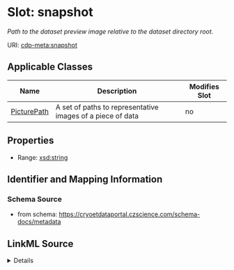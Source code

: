 # Slot: snapshot


_Path to the dataset preview image relative to the dataset directory root._



URI: [cdp-meta:snapshot](https://cryoetdataportal.czscience.com/schema/metadata/snapshot)



<!-- no inheritance hierarchy -->




## Applicable Classes

| Name | Description | Modifies Slot |
| --- | --- | --- |
[PicturePath](PicturePath.md) | A set of paths to representative images of a piece of data |  no  |







## Properties

* Range: [xsd:string](http://www.w3.org/2001/XMLSchema#string)





## Identifier and Mapping Information







### Schema Source


* from schema: https://cryoetdataportal.czscience.com/schema-docs/metadata




## LinkML Source

<details>
```yaml
name: snapshot
description: Path to the dataset preview image relative to the dataset directory root.
from_schema: https://cryoetdataportal.czscience.com/schema-docs/metadata
rank: 1000
alias: snapshot
owner: PicturePath
domain_of:
- PicturePath
range: string
inlined: true
inlined_as_list: true

```
</details>